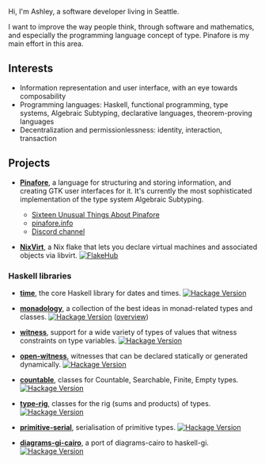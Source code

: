 Hi, I'm Ashley, a software developer living in Seattle.

I want to improve the way people think, through software and mathematics, and especially the programming language concept of type.
Pinafore is my main effort in this area.

## Interests

* Information representation and user interface, with an eye towards composability
* Programming languages: Haskell, functional programming, type systems, Algebraic Subtyping, declarative languages, theorem-proving languages
* Decentralization and permissionlessness: identity, interaction, transaction

## Projects

* [**Pinafore**](https://github.com/AshleyYakeley/Truth), a language for structuring and storing information, and creating GTK user interfaces for it. It's currently the most sophisticated implementation of the type system Algebraic Subtyping.
  * [Sixteen Unusual Things About Pinafore](https://semantic.org/post/sixteen-unusual-things-about-pinafore/)
  * [pinafore.info](https://pinafore.info/)
  * [Discord channel](https://discord.gg/z6axaxHzTh)

* [**NixVirt**](https://github.com/AshleyYakeley/NixVirt), a Nix flake that lets you declare virtual machines and associated objects via libvirt.
[![FlakeHub](https://img.shields.io/endpoint?url=https://flakehub.com/f/AshleyYakeley/NixVirt/badge)](https://flakehub.com/flake/AshleyYakeley/NixVirt)


### Haskell libraries
* [**time**](https://github.com/haskell/time),
the core Haskell library for dates and times.
[![Hackage Version](https://img.shields.io/hackage/v/time?color=408)](https://hackage.haskell.org/package/time)

* [**monadology**](https://github.com/AshleyYakeley/monadology),
a collection of the best ideas in monad-related types and classes.
[![Hackage Version](https://img.shields.io/hackage/v/monadology?color=408)](https://hackage.haskell.org/package/monadology)
([overview](https://semantic.org/post/monadology-0-1/))

* [**witness**](https://github.com/AshleyYakeley/witness),
support for a wide variety of types of values that witness constraints on type variables.
[![Hackage Version](https://img.shields.io/hackage/v/witness?color=408)](https://hackage.haskell.org/package/witness)

* [**open-witness**](https://github.com/AshleyYakeley/open-witness),
witnesses that can be declared statically or generated dynamically.
[![Hackage Version](https://img.shields.io/hackage/v/open-witness?color=408)](https://hackage.haskell.org/package/open-witness)

* [**countable**](https://github.com/AshleyYakeley/countable),
classes for Countable, Searchable, Finite, Empty types.
[![Hackage Version](https://img.shields.io/hackage/v/countable?color=408)](https://hackage.haskell.org/package/countable)

* [**type-rig**](https://github.com/AshleyYakeley/type-rig), classes for the rig (sums and products) of types.
[![Hackage Version](https://img.shields.io/hackage/v/type-rig?color=408)](https://hackage.haskell.org/package/type-rig)

* [**primitive-serial**](https://github.com/AshleyYakeley/primitive-serial), serialisation of primitive types.
[![Hackage Version](https://img.shields.io/hackage/v/primitive-serial?color=408)](https://hackage.haskell.org/package/primitive-serial)

* [**diagrams-gi-cairo**](https://github.com/AshleyYakeley/diagrams-gi-cairo),
a port of diagrams-cairo to haskell-gi.
[![Hackage Version](https://img.shields.io/hackage/v/diagrams-gi-cairo?color=408)](https://hackage.haskell.org/package/diagrams-gi-cairo)
